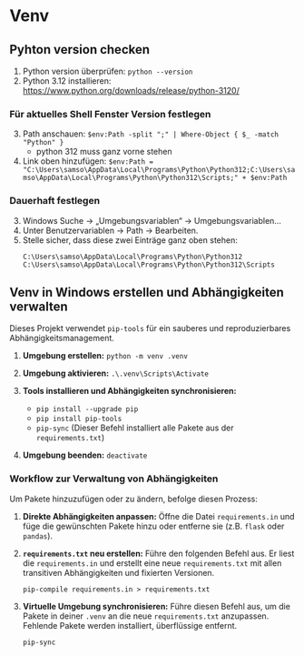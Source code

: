 # Venv 

## Pyhton version checken 

1. Python version überprüfen: `python --version`
2. Python 3.12 installieren: https://www.python.org/downloads/release/python-3120/

### Für aktuelles Shell Fenster Version festlegen 

3. Path anschauen: `$env:Path -split ";" | Where-Object { $_ -match "Python" }`
   - python 312 muss ganz vorne stehen 
4. Link oben hinzufügen: `$env:Path = "C:\Users\samso\AppData\Local\Programs\Python\Python312;C:\Users\samso\AppData\Local\Programs\Python\Python312\Scripts;" + $env:Path`

### Dauerhaft festlegen

3. Windows Suche → „Umgebungsvariablen“ → Umgebungsvariablen…
4. Unter Benutzervariablen → Path → Bearbeiten.
5. Stelle sicher, dass diese zwei Einträge ganz oben stehen:
   ```shell
   C:\Users\samso\AppData\Local\Programs\Python\Python312
   C:\Users\samso\AppData\Local\Programs\Python\Python312\Scripts
   ```

## Venv in Windows erstellen und Abhängigkeiten verwalten

Dieses Projekt verwendet `pip-tools` für ein sauberes und reproduzierbares Abhängigkeitsmanagement.

1.  **Umgebung erstellen:**
    `python -m venv .venv`

2.  **Umgebung aktivieren:**
    `.\.venv\Scripts\Activate`

3.  **Tools installieren und Abhängigkeiten synchronisieren:**
    - `pip install --upgrade pip`
    - `pip install pip-tools`
    - `pip-sync` (Dieser Befehl installiert alle Pakete aus der `requirements.txt`)

4.  **Umgebung beenden:**
    `deactivate`

### Workflow zur Verwaltung von Abhängigkeiten

Um Pakete hinzuzufügen oder zu ändern, befolge diesen Prozess:

1.  **Direkte Abhängigkeiten anpassen:**
    Öffne die Datei `requirements.in` und füge die gewünschten Pakete hinzu oder entferne sie (z.B. `flask` oder `pandas`).

2.  **`requirements.txt` neu erstellen:**
    Führe den folgenden Befehl aus. Er liest die `requirements.in` und erstellt eine neue `requirements.txt` mit allen transitiven Abhängigkeiten und fixierten Versionen.
    ```shell
    pip-compile requirements.in > requirements.txt
    ```

3.  **Virtuelle Umgebung synchronisieren:**
    Führe diesen Befehl aus, um die Pakete in deiner `.venv` an die neue `requirements.txt` anzupassen. Fehlende Pakete werden installiert, überflüssige entfernt.
    ```shell
    pip-sync
    ```